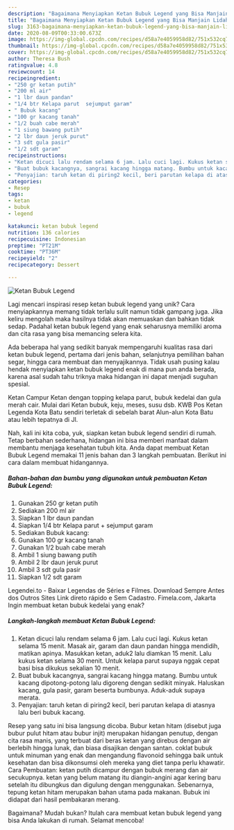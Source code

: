```yaml
---
description: "Bagaimana Menyiapkan Ketan Bubuk Legend yang Bisa Manjain Lidah"
title: "Bagaimana Menyiapkan Ketan Bubuk Legend yang Bisa Manjain Lidah"
slug: 3163-bagaimana-menyiapkan-ketan-bubuk-legend-yang-bisa-manjain-lidah
date: 2020-08-09T00:33:00.673Z
image: https://img-global.cpcdn.com/recipes/d58a7e4059958d82/751x532cq70/ketan-bubuk-legend-foto-resep-utama.jpg
thumbnail: https://img-global.cpcdn.com/recipes/d58a7e4059958d82/751x532cq70/ketan-bubuk-legend-foto-resep-utama.jpg
cover: https://img-global.cpcdn.com/recipes/d58a7e4059958d82/751x532cq70/ketan-bubuk-legend-foto-resep-utama.jpg
author: Theresa Bush
ratingvalue: 4.8
reviewcount: 14
recipeingredient:
- "250 gr ketan putih"
- "200 ml air"
- "1 lbr daun pandan"
- "1/4 btr Kelapa parut  sejumput garam"
- " Bubuk kacang"
- "100 gr kacang tanah"
- "1/2 buah cabe merah"
- "1 siung bawang putih"
- "2 lbr daun jeruk purut"
- "3 sdt gula pasir"
- "1/2 sdt garam"
recipeinstructions:
- "Ketan dicuci lalu rendam selama 6 jam. Lalu cuci lagi. Kukus ketan selama 15 menit. Masak air, garam dan daun pandan hingga mendidih, matikan apinya. Masukkan ketan, aduk2 lalu diamkan 15 menit. Lalu kukus ketan selama 30 menit. Untuk kelapa parut supaya nggak cepat basi bisa dikukus sekalian 10 menit."
- "Buat bubuk kacangnya, sangrai kacang hingga matang. Bumbu untuk kacang dipotong-potong lalu digoreng dengan sedikit minyak. Haluskan kacang, gula pasir, garam beserta bumbunya. Aduk-aduk supaya merata."
- "Penyajian: taruh ketan di piring2 kecil, beri parutan kelapa di atasnya lalu beri bubuk kacang."
categories:
- Resep
tags:
- ketan
- bubuk
- legend

katakunci: ketan bubuk legend 
nutrition: 136 calories
recipecuisine: Indonesian
preptime: "PT21M"
cooktime: "PT36M"
recipeyield: "2"
recipecategory: Dessert

---
```



![Ketan Bubuk Legend](https://img-global.cpcdn.com/recipes/d58a7e4059958d82/751x532cq70/ketan-bubuk-legend-foto-resep-utama.jpg)

Lagi mencari inspirasi resep ketan bubuk legend yang unik? Cara menyiapkannya memang tidak terlalu sulit namun tidak gampang juga. Jika keliru mengolah maka hasilnya tidak akan memuaskan dan bahkan tidak sedap. Padahal ketan bubuk legend yang enak seharusnya memiliki aroma dan cita rasa yang bisa memancing selera kita.

Ada beberapa hal yang sedikit banyak mempengaruhi kualitas rasa dari ketan bubuk legend, pertama dari jenis bahan, selanjutnya pemilihan bahan segar, hingga cara membuat dan menyajikannya. Tidak usah pusing kalau hendak menyiapkan ketan bubuk legend enak di mana pun anda berada, karena asal sudah tahu triknya maka hidangan ini dapat menjadi suguhan spesial.

Ketan Campur Ketan dengan topping kelapa parut, bubuk kedelai dan gula merah cair. Mulai dari Ketan bubuk, keju, meses, susu dsb. KWB Pos Ketan Legenda Kota Batu sendiri terletak di sebelah barat Alun-alun Kota Batu atau lebih tepatnya di Jl.


Nah, kali ini kita coba, yuk, siapkan ketan bubuk legend sendiri di rumah. Tetap berbahan sederhana, hidangan ini bisa memberi manfaat dalam membantu menjaga kesehatan tubuh kita. Anda dapat membuat Ketan Bubuk Legend memakai 11 jenis bahan dan 3 langkah pembuatan. Berikut ini cara dalam membuat hidangannya.

<!--inarticleads1-->

##### Bahan-bahan dan bumbu yang digunakan untuk pembuatan Ketan Bubuk Legend:

1. Gunakan 250 gr ketan putih
1. Sediakan 200 ml air
1. Siapkan 1 lbr daun pandan
1. Siapkan 1/4 btr Kelapa parut + sejumput garam
1. Sediakan  Bubuk kacang:
1. Gunakan 100 gr kacang tanah
1. Gunakan 1/2 buah cabe merah
1. Ambil 1 siung bawang putih
1. Ambil 2 lbr daun jeruk purut
1. Ambil 3 sdt gula pasir
1. Siapkan 1/2 sdt garam


Legendei.to - Baixar Legendas de Séries e Filmes. Download Sempre Antes dos Outros Sites Link direto rápido e Sem Cadastro. Fimela.com, Jakarta Ingin membuat ketan bubuk kedelai yang enak? 

<!--inarticleads2-->

##### Langkah-langkah membuat Ketan Bubuk Legend:

1. Ketan dicuci lalu rendam selama 6 jam. Lalu cuci lagi. Kukus ketan selama 15 menit. Masak air, garam dan daun pandan hingga mendidih, matikan apinya. Masukkan ketan, aduk2 lalu diamkan 15 menit. Lalu kukus ketan selama 30 menit. Untuk kelapa parut supaya nggak cepat basi bisa dikukus sekalian 10 menit.
1. Buat bubuk kacangnya, sangrai kacang hingga matang. Bumbu untuk kacang dipotong-potong lalu digoreng dengan sedikit minyak. Haluskan kacang, gula pasir, garam beserta bumbunya. Aduk-aduk supaya merata.
1. Penyajian: taruh ketan di piring2 kecil, beri parutan kelapa di atasnya lalu beri bubuk kacang.


Resep yang satu ini bisa langsung dicoba. Bubur ketan hitam (disebut juga bubur pulut hitam atau bubur injit) merupakan hidangan penutup, dengan cita rasa manis, yang terbuat dari beras ketan yang direbus dengan air berlebih hingga lunak, dan biasa disajikan dengan santan. coklat bubuk untuk minuman yang enak dan mengandung flavonoid sehingga baik untuk kesehatan dan bisa dikonsumsi oleh mereka yang diet tanpa perlu khawatir. Cara Pembuatan: ketan putih dicampur dengan bubuk merang dan air secukupnya. ketan yang belum matang itu diangin-angini agar kering baru setelah itu dibungkus dan digulung dengan menggunakan. Sebenarnya, tepung ketan hitam merupakan bahan utama pada makanan. Bubuk ini didapat dari hasil pembakaran merang. 

Bagaimana? Mudah bukan? Itulah cara membuat ketan bubuk legend yang bisa Anda lakukan di rumah. Selamat mencoba!

